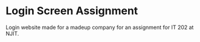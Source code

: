 # Login Screen Assignment
 Login website made for a madeup company for an assignment for IT 202 at NJIT.
